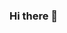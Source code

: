 ### Hi there 👋

<!--
**RodyTap99/RodyTap99** is a ✨ _special_ ✨ repository because its `README.md` (this file) appears on your GitHub profile.

¡Hola! Bienvenido/a a mi perfil de Github. Soy un biólogo apasionado por la tecnología y las ciencias de la computación. Actualmente estoy enfocado en aprender sobre aprendizaje automático y programación, y estoy estudiando una especialización en análisis de datos utilizando el lenguaje de programación Python.

Mi interés en la programación y el aprendizaje automático se debe a mi deseo de aplicar estas habilidades en mi campo de estudio de la biología, donde creo que pueden ser muy útiles para analizar y entender grandes conjuntos de datos biológicos. Espero poder usar estas herramientas para hacer contribuciones significativas a la comprensión y avance de la biología.

En mi tiempo libre, disfruto de la lectura, el futbol y la práctica de squash y natación. Si tienes alguna pregunta o si deseas discutir proyectos interesantes en los que puedas necesitar mi experiencia, por favor no dudes en contactarme. ¡Gracias por visitar mi perfil!
-->
